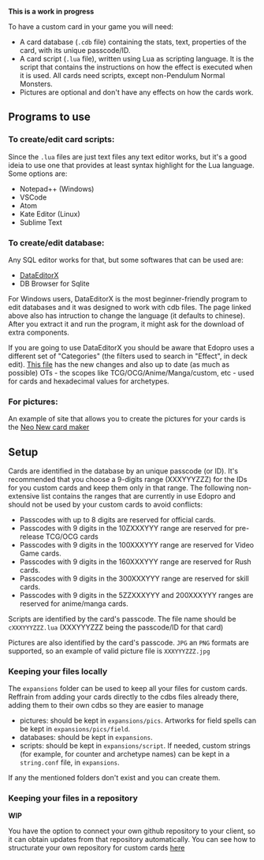**This is a work in progress**


To have a custom card in your game you will need:
- A card database (`.cdb` file) containing the stats, text, properties of the card, with its unique passcode/ID.
- A card script (`.lua` file), written using Lua as scripting language. It is the script that contains the instructions on how the effect is executed when it is used. All cards need scripts, except non-Pendulum Normal Monsters.
- Pictures are optional and don't have any effects on how the cards work.

## Programs to use

### To create/edit card scripts:

Since the `.lua` files are just text files any text editor works, but it's a good ideia to use one that provides at least syntax highlight for the Lua language. Some options are:
- Notepad++ (Windows)
- VSCode
- Atom
- Kate Editor (Linux)
- Sublime Text

### To create/edit database:
Any SQL editor works for that, but some softwares that can be used are:
- [DataEditorX](https://github.com/247321453/DataEditorX/blob/master/README.md)
- DB Browser for Sqlite

For Windows users, DataEditorX is the most beginner-friendly program to edit databases and it was designed to work with cdb files.
The page linked above also has intruction to change the language (it defaults to chinese). After you extract it and run the program, it might ask for the download of extra components.

If you are going to use DataEditorX you should be aware that Edopro uses a different set of "Categories" (the filters used to search in "Effect", in deck edit). [This file](https://github.com/NaimSantos/DataEditorX/blob/master/DataEditorX/data/cardinfo_english.txt)  has the new changes and also up to date (as much as possible) OTs - the scopes like TCG/OCG/Anime/Manga/custom, etc - used for cards and hexadecimal values for archetypes.

### For pictures:

An example of site that allows you to create the pictures for your cards is the [Neo New card maker](https://yemachu.github.io/cardmaker/)

## Setup

Cards are identified in the database by an unique passcode (or ID). It's recommended that you choose a 9-digits range (XXXYYYZZZ) for the IDs for you custom cards and keep them only in that range. The following non-extensive list contains the ranges that are currently in use Edopro and should not be used by your custom cards to avoid conflicts:
- Passcodes with up to 8 digits are reserved for official cards.
- Passcodes with 9 digits in the 10ZXXXYYY range are reserved for pre-release TCG/OCG cards
- Passcodes with 9 digits in the 100XXXYYY range are reserved for Video Game cards.
- Passcodes with 9 digits in the 160XXXYYY range are reserved for Rush cards.
- Passcodes with 9 digits in the 300XXXYYY range are reserved for skill cards.
- Passcodes with 9 digits in the 5ZZXXXYYY and 200XXXYYY ranges are reserved for anime/manga cards.


Scripts are identified by the card's passcode. The file name should be `cXXXYYYZZZ.lua` (XXXYYYZZZ being the passcode/ID for that card)

Pictures are also identified by the card's passcode. `JPG` an `PNG` formats are supported, so an example of valid picture file is `XXXYYYZZZ.jpg`

### Keeping your files locally

The `expansions` folder can be used to keep all your files for custom cards. Reffrain from adding your cards directly to the cdbs files already there, adding them to their own cdbs so they are easier to manage

- pictures: should be kept in `expansions/pics`. Artworks for field spells can be kept in `expansions/pics/field`.
- databases: should be kept in `expansions`.
- scripts: should be kept in `expansions/script`.
If needed, custom strings (for example, for counter and archetype names) can be kept in a `string.conf` file, in `expansions`.

If any the mentioned folders don't exist and you can create them.


### Keeping your files in a repository

**WIP**

You have the option to connect your own github repository to your client, so it can obtain updates from that repository automatically. You can see how to structurate your own repository for custom cards [here](https://github.com/NaimSantos/Customs)

